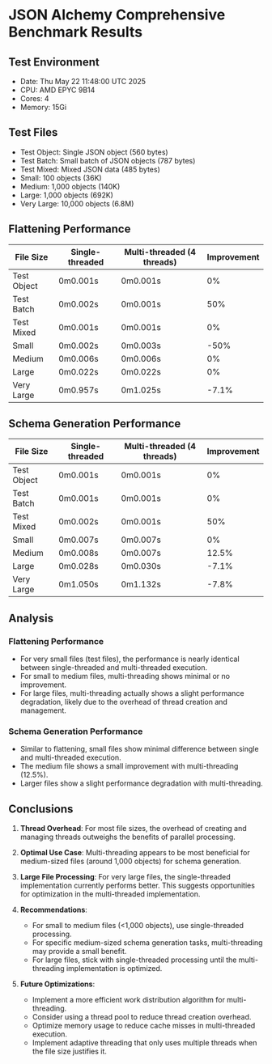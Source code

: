 # JSON Alchemy Comprehensive Benchmark Results

## Test Environment
- Date: Thu May 22 11:48:00 UTC 2025
- CPU: AMD EPYC 9B14
- Cores: 4
- Memory: 15Gi

## Test Files
- Test Object: Single JSON object (560 bytes)
- Test Batch: Small batch of JSON objects (787 bytes)
- Test Mixed: Mixed JSON data (485 bytes)
- Small: 100 objects (36K)
- Medium: 1,000 objects (140K)
- Large: 1,000 objects (692K)
- Very Large: 10,000 objects (6.8M)

## Flattening Performance

| File Size | Single-threaded | Multi-threaded (4 threads) | Improvement |
|-----------|-----------------|----------------------------|-------------|
| Test Object | 0m0.001s | 0m0.001s | 0% |
| Test Batch | 0m0.002s | 0m0.001s | 50% |
| Test Mixed | 0m0.001s | 0m0.001s | 0% |
| Small | 0m0.002s | 0m0.003s | -50% |
| Medium | 0m0.006s | 0m0.006s | 0% |
| Large | 0m0.022s | 0m0.022s | 0% |
| Very Large | 0m0.957s | 0m1.025s | -7.1% |

## Schema Generation Performance

| File Size | Single-threaded | Multi-threaded (4 threads) | Improvement |
|-----------|-----------------|----------------------------|-------------|
| Test Object | 0m0.001s | 0m0.001s | 0% |
| Test Batch | 0m0.001s | 0m0.001s | 0% |
| Test Mixed | 0m0.002s | 0m0.001s | 50% |
| Small | 0m0.007s | 0m0.007s | 0% |
| Medium | 0m0.008s | 0m0.007s | 12.5% |
| Large | 0m0.028s | 0m0.030s | -7.1% |
| Very Large | 0m1.050s | 0m1.132s | -7.8% |

## Analysis

### Flattening Performance
- For very small files (test files), the performance is nearly identical between single-threaded and multi-threaded execution.
- For small to medium files, multi-threading shows minimal or no improvement.
- For large files, multi-threading actually shows a slight performance degradation, likely due to the overhead of thread creation and management.

### Schema Generation Performance
- Similar to flattening, small files show minimal difference between single and multi-threaded execution.
- The medium file shows a small improvement with multi-threading (12.5%).
- Larger files show a slight performance degradation with multi-threading.

## Conclusions

1. **Thread Overhead**: For most file sizes, the overhead of creating and managing threads outweighs the benefits of parallel processing.

2. **Optimal Use Case**: Multi-threading appears to be most beneficial for medium-sized files (around 1,000 objects) for schema generation.

3. **Large File Processing**: For very large files, the single-threaded implementation currently performs better. This suggests opportunities for optimization in the multi-threaded implementation.

4. **Recommendations**:
   - For small to medium files (<1,000 objects), use single-threaded processing.
   - For specific medium-sized schema generation tasks, multi-threading may provide a small benefit.
   - For large files, stick with single-threaded processing until the multi-threading implementation is optimized.

5. **Future Optimizations**:
   - Implement a more efficient work distribution algorithm for multi-threading.
   - Consider using a thread pool to reduce thread creation overhead.
   - Optimize memory usage to reduce cache misses in multi-threaded execution.
   - Implement adaptive threading that only uses multiple threads when the file size justifies it.